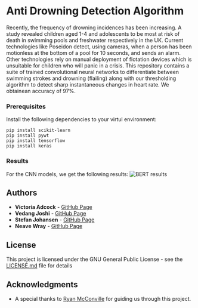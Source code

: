 # Anti Drowning Detection Algorithm

Recently, the frequency of drowning incidences has been increasing. A study revealed children aged 1-4 and adolescents to be most at risk of death in swimming pools and freshwater respectively in the UK. Current technologies like Poseidon detect, using cameras, when a person has been motionless at the bottom of a pool for 10 seconds, and sends an alarm. Other technologies rely on manual deployment of flotation devices which is unsuitable for children who will panic in a crisis. This repository contains a suite of trained convolutional neural networks to differentiate between swimming strokes and drowning (flailing) along with our thresholding algorithm to detect sharp instantaneous changes in heart rate. We obtainean accuracy of 97%.


### Prerequisites

Install the following dependencies to your virtul environment:

```
pip install scikit-learn
pip install pywt
pip install tensorflow
pip install keras
```

### Results
For the CNN models, we get the following results:
![BERT results](confusion_bert.jpg)


## Authors

* **Victoria Adcock** - [GitHub Page](https://github.com/victoriaea97)
* **Vedang Joshi** - [GitHub Page](https://github.com/vedang-joshi)
* **Stefan Johansen** - [GitHub Page](https://github.com/stefanjohansen)
* **Neave Wray** - [GitHub Page](https://github.com/Neavewray1)

## License

This project is licensed under the GNU General Public License - see the [LICENSE.md](LICENSE.md) file for details

## Acknowledgments

* A special thanks to [Ryan McConville](https://github.com/rymc) for guiding us through this project.
